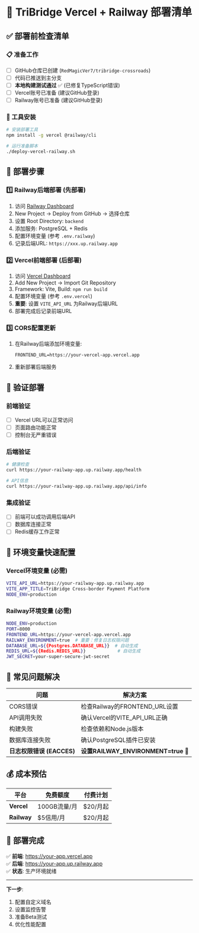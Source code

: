 # 🚀 TriBridge Vercel + Railway 部署清单

## ✅ 部署前检查清单

### 📋 准备工作
- [ ] GitHub仓库已创建 (`RedMagicVer7/tribridge-crossroads`)
- [ ] 代码已推送到主分支
- [ ] **本地构建测试通过** ✅ (已修复TypeScript错误)
- [ ] Vercel账号已准备 (建议GitHub登录)
- [ ] Railway账号已准备 (建议GitHub登录)

### 🔧 工具安装
```bash
# 安装部署工具
npm install -g vercel @railway/cli

# 运行准备脚本
./deploy-vercel-railway.sh
```

## 🎯 部署步骤

### 1️⃣ Railway后端部署 (先部署)
1. 访问 [Railway Dashboard](https://railway.app/dashboard)
2. New Project → Deploy from GitHub → 选择仓库
3. 设置 Root Directory: `backend`
4. 添加服务: PostgreSQL + Redis
5. 配置环境变量 (参考 `.env.railway`)
6. 记录后端URL: `https://xxx.up.railway.app`

### 2️⃣ Vercel前端部署 (后部署)
1. 访问 [Vercel Dashboard](https://vercel.com/dashboard)
2. Add New Project → Import Git Repository
3. Framework: Vite, Build: `npm run build`
4. 配置环境变量 (参考 `.env.vercel`)
5. **重要**: 设置 `VITE_API_URL` 为Railway后端URL
6. 部署完成后记录前端URL

### 3️⃣ CORS配置更新
1. 在Railway后端添加环境变量:
   ```
   FRONTEND_URL=https://your-vercel-app.vercel.app
   ```
2. 重新部署后端服务

## 🧪 验证部署

### 前端验证
- [ ] Vercel URL可以正常访问
- [ ] 页面路由功能正常
- [ ] 控制台无严重错误

### 后端验证
```bash
# 健康检查
curl https://your-railway-app.up.railway.app/health

# API信息
curl https://your-railway-app.up.railway.app/api/info
```

### 集成验证
- [ ] 前端可以成功调用后端API
- [ ] 数据库连接正常
- [ ] Redis缓存工作正常

## 📝 环境变量快速配置

### Vercel环境变量 (必需)
```bash
VITE_API_URL=https://your-railway-app.up.railway.app
VITE_APP_TITLE=TriBridge Cross-border Payment Platform
NODE_ENV=production
```

### Railway环境变量 (必需)
```bash
NODE_ENV=production
PORT=8000
FRONTEND_URL=https://your-vercel-app.vercel.app
RAILWAY_ENVIRONMENT=true  # 重要：修复日志权限问题
DATABASE_URL=${{Postgres.DATABASE_URL}}  # 自动生成
REDIS_URL=${{Redis.REDIS_URL}}            # 自动生成
JWT_SECRET=your-super-secure-jwt-secret
```

## 🚨 常见问题解决

| 问题 | 解决方案 |
|------|----------|
| CORS错误 | 检查Railway的FRONTEND_URL设置 |
| API调用失败 | 确认Vercel的VITE_API_URL正确 |
| 构建失败 | 检查依赖和Node.js版本 |
| 数据库连接失败 | 确认PostgreSQL插件已安装 |
| **日志权限错误 (EACCES)** | **设置RAILWAY_ENVIRONMENT=true** 🔴 |

## 💰 成本预估

| 平台 | 免费额度 | 付费计划 |
|------|----------|----------|
| **Vercel** | 100GB流量/月 | $20/月起 |
| **Railway** | $5信用/月 | $20/月起 |

## 🎉 部署完成

✅ **前端**: https://your-app.vercel.app  
✅ **后端**: https://your-app.up.railway.app  
✅ **状态**: 生产环境就绪

---

**下一步**: 
1. 配置自定义域名
2. 设置监控告警  
3. 准备Beta测试
4. 优化性能配置